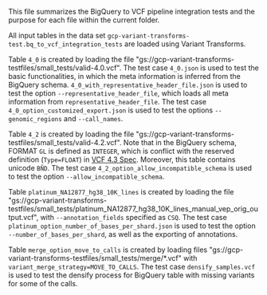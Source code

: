 This file summarizes the BigQuery to VCF pipeline integration tests and the
purpose for each file within the current folder.

All input tables in the data set
`gcp-variant-transforms-test.bq_to_vcf_integration_tests` are loaded using
Variant Transforms.

Table `4_0` is created by loading the file
"gs://gcp-variant-transforms-testfiles/small_tests/valid-4.0.vcf". The test case
`4_0.json` is used to test the basic functionalities, in which the meta
information is inferred from the BigQuery schema.
`4_0_with_representative_header_file.json` is used to test the option
`--representative_header_file`, which loads all meta information from
`representative_header_file`. The test case `4_0_option_customized_export.json`
is used to test the options `--genomic_regions` and `--call_names`.

Table `4_2` is created by loading the file
"gs://gcp-variant-transforms-testfiles/small_tests/valid-4.2.vcf". Note that in
the BigQuery schema, FORMAT `GL` is defined as `INTEGER`, which is conflict with
the reserved definition (`Type=FLOAT`) in [VCF 4.3 Spec](
http://samtools.github.io/hts-specs/VCFv4.3.pdf). Moreover, this table
contains unicode `BÑD`. The test case `4_2_option_allow_incompatible_schema` is
used to test the option `--allow_incompatible_schema`.

Table `platinum_NA12877_hg38_10K_lines` is created by loading the file
"gs://gcp-variant-transforms-testfiles/small_tests/platinum_NA12877_hg38_10K_lines_manual_vep_orig_output.vcf",
with `--annotation_fields` specified as `CSQ`. The test case
`platinum_option_number_of_bases_per_shard.json` is used to test the option
`--number_of_bases_per_shard`, as well as the exporting of annotations.

Table `merge_option_move_to_calls` is created by loading files
"gs://gcp-variant-transforms-testfiles/small_tests/merge/*.vcf" with
`variant_merge_strategy=MOVE_TO_CALLS`. The test case
`densify_samples.vcf` is used to test the densify process for BigQuery table
with missing variants for some of the calls.
